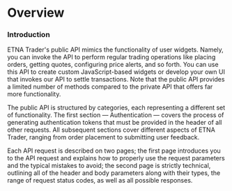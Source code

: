 # Overview

### Introduction

ETNA Trader's public API mimics the functionality of user widgets. Namely, you can invoke the API to perform regular trading operations like placing orders, getting quotes, configuring price alerts, and so forth. You can use this API to create custom JavaScript-based widgets or develop your own UI that invokes our API to settle transactions. Note that the public API provides a limited number of methods compared to the private API that offers far more functionality.

The public API is structured by categories, each representing a different set of functionality. The first section — Authentication — covers the process of generating authentication tokens that must be provided in the header of all other requests. All subsequent sections cover different aspects of ETNA Trader, ranging from order placement to submitting user feedback.

Each API request is described on two pages; the first page introduces you to the API request and explains how to properly use the request parameters and the typical mistakes to avoid; the second page is strictly technical, outlining all of the header and body parameters along with their types, the range of request status codes, as well as all possible responses.

